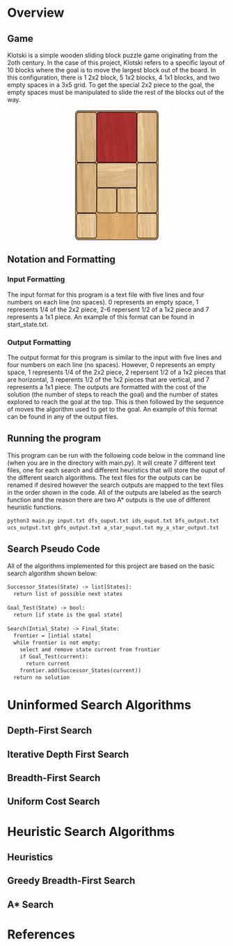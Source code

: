 # Overview

## Game
Klotski is a simple wooden sliding block puzzle game originating from the 2oth century. In the case of this project, Klotski refers to a specific layout of 10 blocks where the goal is to move the largest block out of the board. In this configuration, there is 1 2x2 block, 5 1x2 blocks, 4 1x1 blocks, and two empty spaces in a 3x5 grid. To get the special 2x2 piece to the goal, the empty spaces must be manipulated to slide the rest of the blocks out of the way.

<p align="center">
  <img width="240" height="300" src="klotski.png">
</p>

## Notation and Formatting

### Input Formatting
The input format for this program is a text file with five lines and four numbers on each line (no spaces). 0 represents an empty space, 1 represents 1/4 of the 2x2 piece, 2-6 repersent 1/2 of a 1x2 piece and 7 represents a 1x1 piece. An example of this format can be found in start_state.txt.

### Output Formatting
The output format for this program is similar to the input with five lines and four numbers on each line (no spaces). However, 0 represents an empty space, 1 represents 1/4 of the 2x2 piece, 2 repersent 1/2 of a 1x2 pieces that are horizontal, 3 reperents 1/2 of the 1x2 pieces that are vertical, and 7 represents a 1x1 piece. The outputs are formatted with the cost of the solution (the number of steps to reach the goal) and the number of states explored to reach the goal at the top. This is then followed by the sequence of moves the algorithm used to get to the goal. An example of this format can be found in any of the output files.

## Running the program
This program can be run with the following code below in the command line (when you are in the directory with main.py). It will create 7 different text files, one for each search and different heuristics that will store the ouput of the different search algorithms. The text files for the outputs can be renamed if desired however the search outputs are mapped to the text files in the order shown in the code. All of the outputs are labeled as the search function and the reason there are two A* outputs is the use of different heuristic functions.
```
python3 main.py input.txt dfs_ouput.txt ids_ouput.txt bfs_output.txt ucs_output.txt gbfs_output.txt a_star_ouput.txt my_a_star_output.txt
```

## Search Pseudo Code
All of the algorithms implemented for this project are based on the basic search algorithm shown below:
```
Successor_States(State) -> list[States]:
  return list of possible next states
  
Goal_Test(State) -> bool:
  return [if state is the goal state]
  
Search(Intial_State) -> Final_State:
  frontier = [intial state]
  while frontier is not empty:
    select and remove state current from frontier
    if Goal_Test(current):
      return current
    frontier.add(Successor_States(current))
  return no solution
```

# Uninformed Search Algorithms

## Depth-First Search

## Iterative Depth First Search

## Breadth-First Search

## Uniform Cost Search

# Heuristic Search Algorithms

## Heuristics

## Greedy Breadth-First Search

## A* Search

# References
